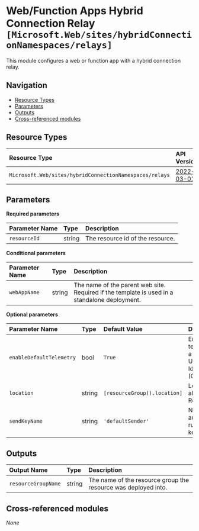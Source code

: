 # Web/Function Apps Hybrid Connection Relay `[Microsoft.Web/sites/hybridConnectionNamespaces/relays]`

This module configures a web or function app with a hybrid connection relay.

## Navigation

- [Resource Types](#Resource-types)
- [Parameters](#Parameters)
- [Outputs](#Outputs)
- [Cross-referenced modules](#Cross-referenced-modules)

## Resource Types

| Resource Type | API Version |
| :-- | :-- |
| `Microsoft.Web/sites/hybridConnectionNamespaces/relays` | [2022-03-01](https://learn.microsoft.com/en-us/azure/templates/Microsoft.Web/2022-03-01/sites/hybridConnectionNamespaces/relays) |

## Parameters

**Required parameters**

| Parameter Name | Type | Description |
| :-- | :-- | :-- |
| `resourceId` | string | The resource id of the resource. |

**Conditional parameters**

| Parameter Name | Type | Description |
| :-- | :-- | :-- |
| `webAppName` | string | The name of the parent web site. Required if the template is used in a standalone deployment. |

**Optional parameters**

| Parameter Name | Type | Default Value | Description |
| :-- | :-- | :-- | :-- |
| `enableDefaultTelemetry` | bool | `True` | Enable telemetry via a Globally Unique Identifier (GUID). |
| `location` | string | `[resourceGroup().location]` | Location for all Resources. |
| `sendKeyName` | string | `'defaultSender'` | Name of the authorization rule send key to use. |


## Outputs

| Output Name | Type | Description |
| :-- | :-- | :-- |
| `resourceGroupName` | string | The name of the resource group the resource was deployed into. |

## Cross-referenced modules

_None_
